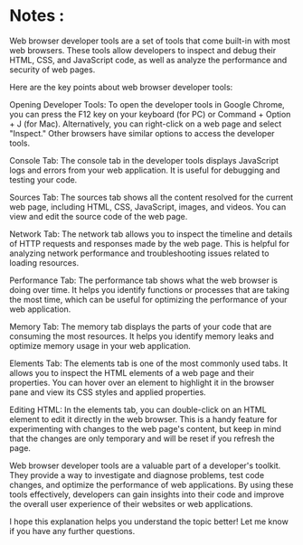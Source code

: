 # Notes :

Web browser developer tools are a set of tools that come built-in with most web browsers. These tools allow developers to inspect and debug their HTML, CSS, and JavaScript code, as well as analyze the performance and security of web pages.

Here are the key points about web browser developer tools:

Opening Developer Tools: To open the developer tools in Google Chrome, you can press the F12 key on your keyboard (for PC) or Command + Option + J (for Mac). Alternatively, you can right-click on a web page and select "Inspect." Other browsers have similar options to access the developer tools.

Console Tab: The console tab in the developer tools displays JavaScript logs and errors from your web application. It is useful for debugging and testing your code.

Sources Tab: The sources tab shows all the content resolved for the current web page, including HTML, CSS, JavaScript, images, and videos. You can view and edit the source code of the web page.

Network Tab: The network tab allows you to inspect the timeline and details of HTTP requests and responses made by the web page. This is helpful for analyzing network performance and troubleshooting issues related to loading resources.

Performance Tab: The performance tab shows what the web browser is doing over time. It helps you identify functions or processes that are taking the most time, which can be useful for optimizing the performance of your web application.

Memory Tab: The memory tab displays the parts of your code that are consuming the most resources. It helps you identify memory leaks and optimize memory usage in your web application.

Elements Tab: The elements tab is one of the most commonly used tabs. It allows you to inspect the HTML elements of a web page and their properties. You can hover over an element to highlight it in the browser pane and view its CSS styles and applied properties.

Editing HTML: In the elements tab, you can double-click on an HTML element to edit it directly in the web browser. This is a handy feature for experimenting with changes to the web page's content, but keep in mind that the changes are only temporary and will be reset if you refresh the page.

Web browser developer tools are a valuable part of a developer's toolkit. They provide a way to investigate and diagnose problems, test code changes, and optimize the performance of web applications. By using these tools effectively, developers can gain insights into their code and improve the overall user experience of their websites or web applications.

I hope this explanation helps you understand the topic better! Let me know if you have any further questions.

